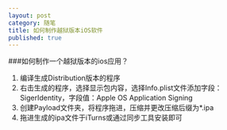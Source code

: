 ```yaml
---
layout: post
category: 随笔
title: 如何制作越狱版本iOS软件
published: true
---
```


###如何制作一个越狱版本的ios应用？
1. 编译生成Distribution版本的程序
2. 右击生成的程序，选择显示包内容，选择Info.plist文件添加字段：SigerIdentity，字段值：Apple OS Application Signing
3. 创建Payload文件夹，将程序拖进，压缩并更改压缩后缀为*.ipa
4. 拖进生成的ipa文件于iTurns或通过同步工具安装即可

<!--more-->